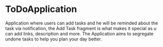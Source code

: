 # ToDoApplication
Application where users can add tasks and he will be reminded about the task via notification, the Add Task fragment is what makes it special as u can add links, description and more. The Application aims to segregate undone tasks to help you plan your day better.
